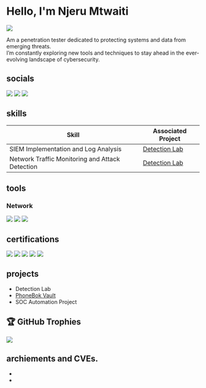 # Hello, I'm Njeru Mtwaiti 
<a href="https://njeru-mtwaiti.netlify.app">
  <img src="https://img.shields.io/badge/Portfolio-000000?style=for-the-badge&logo=github-pages&logoColor=white" />
</a>

Am a penetration tester dedicated to protecting systems and data from emerging threats. <br/>
I’m constantly exploring new tools and techniques to stay ahead in the ever-evolving landscape of cybersecurity. 

## socials
<a href="https://www.linkedin.com/in/njerumtwaiti/"><img src="https://img.shields.io/badge/-LinkedIn-0072b1?&style=for-the-badge&logo=linkedin&logoColor=white" /></a>
<a href="https://facebook.com/bernardnjeru47"><img src="https://img.shields.io/badge/Facebook-1877F2?style=for-the-badge&logo=facebook&logoColor=white" /></a>
<a href="https://twiiter.com/bernardnjeru18"><img src="https://img.shields.io/badge/Twitter-1DA1F2?style=for-the-badge&logo=twitter&logoColor=white" /></a>

## skills
| Skill                                         | Associated Project         |
|-----------------------------------------------|----------------------------|
| SIEM Implementation and Log Analysis          | <a href="https://google.com">Detection Lab</a>|
| Network Traffic Monitoring and Attack Detection | <a href="https://google.com">Detection Lab</a>|


## tools
### Network
<div>
    <img src="https://img.shields.io/badge/-Wireshark-1679A7?&style=for-the-badge&logo=Wireshark&logoColor=white" />
    <img src="https://img.shields.io/badge/-Suricata-EF3B2D?&style=for-the-badge&logo=Suricata&logoColor=white" />
    <img src="https://img.shields.io/badge/-Zeek-777BB4?&style=for-the-badge&logo=Zeek&logoColor=white" />
</div>


## certifications
<div>
<img src="https://img.shields.io/badge/-Security%2B-FF0000?&style=for-the-badge&logo=CompTIA&logoColor=white" />
<img src="https://img.shields.io/badge/-Network%2B-007ACC?&style=for-the-badge&logo=CompTIA&logoColor=white" />
<img src="https://img.shields.io/badge/-A%2B-4D4D4D?&style=for-the-badge&logo=CompTIA&logoColor=white" />
<img src="https://img.shields.io/badge/-CDSA-006400?&style=for-the-badge&logoColor=white" />
<img src="https://img.shields.io/badge/-CCD-000080?&style=for-the-badge&logoColor=white" />
</div>


## projects
- Detection Lab
- [PhoneBok Vault](https://github.com/njeru-codes/PhoneBook-Vault)
- SOC Automation Project


## 🏆 GitHub Trophies
![](https://github-profile-trophy.vercel.app/?username=njeru-codes&theme=radical&no-frame=false&no-bg=false&margin-w=4)


## archiements and CVEs.
-
-
 
  

